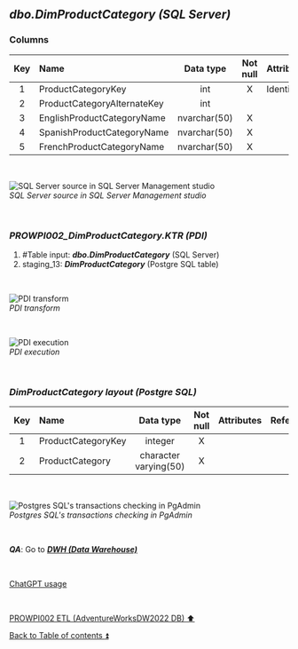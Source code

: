 ## **_dbo.DimProductCategory (SQL Server)_**  

### Columns  

| Key	| Name                        | Data type    | Not null | Attributes | References            | Description         |
| :-: | :-------------------------- | :----------: | :------: | :--------- | :-------------------- | :------------------ |
| 1   | ProductCategoryKey          | int          | X        | Identity   |                       | PK                  |
| 2   | ProductCategoryAlternateKey | int          |          |            |                       | deprecated          |
| 3   | EnglishProductCategoryName  | nvarchar(50) | X        |            |                       | ProductCategory     |
| 4   | SpanishProductCategoryName  | nvarchar(50) | X        |            |                       | deprecated          |
| 5   | FrenchProductCategoryName   | nvarchar(50) | X        |            |                       | deprecated          |

<p><br></p>  

![SQL Server source in SQL Server Management studio](https://i.imgur.com/BzXnn1j.png)  
_SQL Server source in SQL Server Management studio_  

<p><br></p>  

### **_PROWPI002\_DimProductCategory.KTR (PDI)_**   
1. #Table input: **_dbo.DimProductCategory_** (SQL Server)  
2. staging_13: **_DimProductCategory_** (Postgre SQL table)
 
<p><br></p>  

![PDI transform](https://i.imgur.com/BYYxdL5.png)  
_PDI transform_  

<p><br></p>  

![PDI execution](https://i.imgur.com/Dnt3Y9P.png)  
_PDI execution_ 

<p><br></p> 

### **_DimProductCategory layout (Postgre SQL)_**  

| Key	| Name                        | Data type             | Not null | Attributes | References            | Description         | Metadata |
| :-: | :-------------------------- | :-------------------: | :------: | :--------- | :-------------------- | :------------------ | :------: |
| 1   | ProductCategoryKey          | integer               | X        |            |                       | PK                  | m121     |
| 2   | ProductCategory             | character varying(50) | X        |            |                       |                     | m122     |

<p><br></p>  

![Postgres SQL's transactions checking in PgAdmin](https://i.imgur.com/qZCAYXX.png)  
_Postgres SQL's transactions checking in PgAdmin_  

<p><br></p> 

**_QA_**: Go to **_[DWH (Data Warehouse)](dwh.md)_**  

<p><br></p> 

[ChatGPT usage](../CHATGPT_USAGE.md)  

<p><br></p>

[PROWPI002 ETL (AdventureWorksDW2022 DB) :arrow_up:](prowpi002_etl_adventureworksdw2022_db.md)  

[Back to Table of contents :arrow_double_up:](../README.md)